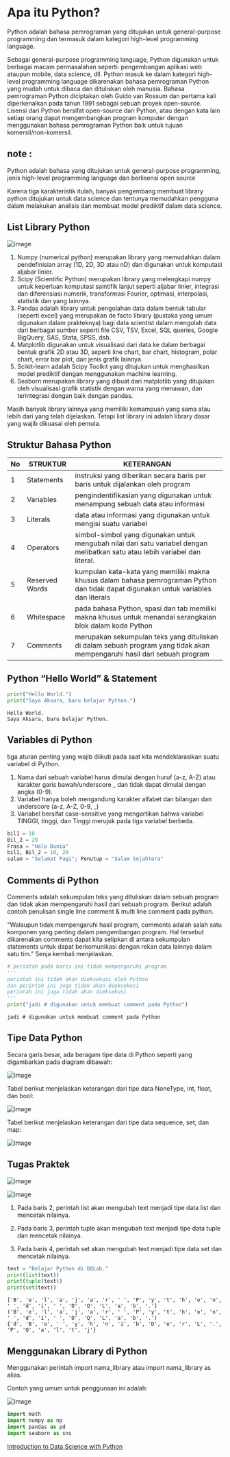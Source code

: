 Apa itu Python?
=
Python adalah bahasa pemrograman yang ditujukan untuk general-purpose programming dan termasuk dalam kategori high-level programming language.

Sebagai general-purpose programming language, Python digunakan untuk berbagai macam permasalahan seperti: pengembangan aplikasi web ataupun mobile, data science, dll.
Python masuk ke dalam kategori high-level programming language dikarenakan bahasa pemrograman Python yang mudah untuk dibaca dan dituliskan oleh manusia.
Bahasa  pemrograman  Python  diciptakan  oleh  Guido  van Rossum dan pertama kali diperkenalkan pada tahun 1991 sebagai sebuah proyek open-source. Lisensi dari Python bersifat open-source dari Python, atau dengan kata lain setiap orang dapat mengembangkan program komputer dengan menggunakan bahasa pemrograman Python baik untuk tujuan komersil/non-komersil.


## note :  

Python adalah bahasa yang ditujukan untuk general-purpose programming, jenis high-level programming language dan berlisensi open source

Karena tiga karakteristik itulah, banyak pengembang membuat library python ditujukan untuk data science dan tentunya memudahkan pengguna dalam melakukan analisis dan membuat model prediktif dalam data science.

## List Library Python

![image](https://user-images.githubusercontent.com/20697667/159612104-2a427c9b-1f86-429a-a602-56f108162123.png)

1. Numpy (numerical python) merupakan library yang memudahkan dalam pendefinisian array (1D, 2D, 3D atau nD) dan digunakan  untuk komputasi aljabar linier.
2. Scipy (Scientific Python) merupakan library yang melengkapi numpy untuk keperluan komputasi saintifik lanjut seperti aljabar linier, integrasi dan diferensiasi numerik, transformasi Fourier, optimasi, interpolasi, statistik dan yang lainnya.
3. Pandas adalah library untuk pengolahan data dalam bentuk tabular (seperti excel) yang merupakan de facto library (pustaka yang umum digunakan dalam prakteknya) bagi data scientist dalam mengolah data dari berbagai sumber seperti file CSV, TSV, Excel, SQL queries, Google BigQuery, SAS, Stata, SPSS, dsb.
4. Matplotlib digunakan untuk visualisasi dari data ke dalam berbagai bentuk grafik 2D atau 3D, seperti line chart, bar chart, histogram, polar chart, error bar plot, dan jenis grafik lainnya.
5. Scikit-learn adalah Scipy Toolkit yang ditujukan untuk menghasilkan model prediktif dengan menggunakan machine learning.
6. Seaborn merupakan library yang dibuat dari matplotlib yang ditujukan oleh visualisasi grafik statistik dengan warna yang menawan, dan terintegrasi dengan baik dengan pandas.

Masih banyak library lainnya yang memiliki kemampuan yang sama atau lebih dari yang telah dijelaskan. Tetapi list library ini adalah library dasar yang wajib dikuasai oleh pemula.

## Struktur Bahasa Python

| No | STRUKTUR       | KETERANGAN                                                                                                                           |
| -- | -------------- | ------------------------------------------------------------------------------------------------------------------------------------ |
| 1  | Statements     | instruksi yang diberikan secara baris per baris untuk dijalankan oleh program                                                        |
| 2  | Variables      | pengindentifikasian yang  digunakan untuk menampung sebuah data atau informasi                                                       |
| 3  | Literals       | data atau informasi yang digunakan untuk mengisi suatu variabel                                                                      |
| 4  | Operators      | simbol-simbol yang digunakan untuk mengubah nilai dari satu variabel dengan melibatkan satu atau lebih variabel dan literal.         |
| 5  | Reserved Words | kumpulan kata-kata yang memiliki makna khusus dalam bahasa pemrograman Python dan tidak dapat digunakan untuk variables dan literals |
| 6  | Whitespace     | pada bahasa Python, spasi dan tab memiliki makna khusus untuk menandai serangkaian blok dalam kode Python                            |
| 7  | Comments       | merupakan sekumpulan teks yang dituliskan di dalam sebuah program yang tidak akan mempengaruhi hasil dari sebuah program             |

## Python “Hello World” & Statement

```python
print("Hello World.")
print("Saya Aksara, baru belajar Python.")
```
```
Hello World.
Saya Aksara, baru belajar Python.
```

## Variables di Python

 tiga aturan penting yang wajib diikuti pada saat kita mendeklarasikan suatu variabel di Python. 

1. Nama dari sebuah variabel harus dimulai dengan huruf (a-z, A-Z)
atau karakter garis bawah/underscore _ dan tidak dapat dimulai dengan angka (0-9).
2. Variabel hanya boleh mengandung karakter alfabet dan bilangan dan underscore
(a-z, A-Z, 0-9, _)
3. Variabel bersifat case-sensitive yang mengartikan bahwa
variabel TINGGI, tinggi, dan Tinggi merujuk pada tiga variabel berbeda.

```python
bil1 = 10
Bil_2 = 20
Frasa = "Halo Dunia"
bil1, Bil_2 = 10, 20
salam = "Selamat Pagi"; Penutup = "Salam Sejahtera"
```

## Comments di Python
Comments adalah sekumpulan teks yang dituliskan dalam sebuah program dan tidak akan mempengaruhi hasil dari sebuah program. Berikut adalah contoh penulisan single line comment & multi line comment pada python. 

"Walaupun tidak mempengaruhi hasil program, comments adalah salah satu komponen yang penting dalam pengembangan program. Hal tersebut dikarenakan comments dapat kita selipkan di antara sekumpulan statements untuk dapat berkomunikasi dengan rekan data lainnya dalam satu tim.” Senja kembali menjelaskan.

```python
# perintah pada baris ini tidak mempengaruhi program
'''
perintah ini tidak akan dieksekusi oleh Python
dan perintah ini juga tidak akan dieksekusi
perintah ini juga tidak akan dieksekusi
'''
print("jadi # digunakan untuk membuat comment pada Python")
```
```
jadi # digunakan untuk membuat comment pada Python
```

## Tipe Data Python

Secara garis besar, ada beragam tipe data di Python seperti yang digambarkan pada diagram dibawah:

![image](https://user-images.githubusercontent.com/20697667/159623501-4b67b139-e620-481f-9d05-3288d12b0def.png)

Tabel berikut menjelaskan keterangan dari tipe data NoneType, int, float, dan bool:

![image](https://user-images.githubusercontent.com/20697667/159630663-986ba880-b598-4d0f-9fad-a02190178148.png)

Tabel berikut menjelaskan keterangan dari tipe data sequence, set, dan map:

![image](https://user-images.githubusercontent.com/20697667/159630958-920c37be-de94-41df-818c-2511299060b6.png)

## Tugas Praktek

![image](https://user-images.githubusercontent.com/20697667/159631052-8a6ea00a-10ab-4e13-be02-0b105c6f4bcb.png)

![image](https://user-images.githubusercontent.com/20697667/159631103-20b7f1d3-4326-4ef7-8cc7-7a89094e4acd.png)

1. Pada baris 2, perintah list akan mengubah text menjadi tipe data list dan mencetak nilainya.

2. Pada baris 3, perintah tuple akan mengubah text menjadi tipe data tuple dan mencetak nilainya.

3. Pada baris 4, perintah set akan mengubah text menjadi tipe data set dan mencetak nilainya.

```python
text = "Belajar Python di DQLab."
print(list(text))
print(tuple(text))
print(set(text))
```

```
['B', 'e', 'l', 'a', 'j', 'a', 'r', ' ', 'P', 'y', 't', 'h', 'o', 'n', ' ', 'd', 'i', ' ', 'D', 'Q', 'L', 'a', 'b', '.']
('B', 'e', 'l', 'a', 'j', 'a', 'r', ' ', 'P', 'y', 't', 'h', 'o', 'n', ' ', 'd', 'i', ' ', 'D', 'Q', 'L', 'a', 'b', '.')
{'d', 'B', 'o', ' ', 'y', 'h', 'n', 'i', 'b', 'D', 'e', 'r', 'L', '.', 'P', 'Q', 'a', 'l', 't', 'j'}
```

## Menggunakan Library di Python

Menggunakan perintah import nama_library atau import nama_library as alias.

Contoh yang umum untuk penggunaan ini adalah:

![image](https://user-images.githubusercontent.com/20697667/159631319-8c3a5817-dc1c-455f-8bf0-6513b2feddc7.png)

```python
import math
import numpy as np
import pandas as pd
import seaborn as sns
```

[Introduction to Data Science with Python](https://academy.dqlab.id/certificate/pdf/DQLABINTP1HIWUKW)
